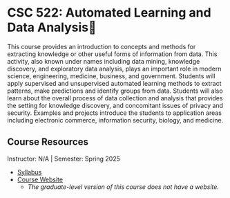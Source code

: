 # CSC 522: Automated Learning and Data Analysis🤖
This course provides an introduction to concepts and methods for extracting knowledge or other useful forms of information from data. This activity, also known under names including data mining, knowledge discovery, and exploratory data analysis, plays an important role in modern science, engineering, medicine, business, and government. Students will apply supervised and unsupervised automated learning methods to extract patterns, make predictions and identify groups from data. Students will also learn about the overall process of data collection and analysis that provides the setting for knowledge discovery, and concomitant issues of privacy and security. Examples and projects introduce the students to application areas including electronic commerce, information security, biology, and medicine. 

## Course Resources
Instructor: N/A | Semester: Spring 2025
* [Syllabus]()
* [Course Website](https://www.csc.ncsu.edu/courses/outcomes.php?uniq_id=27)
   * _The graduate-level version of this course does not have a website._
